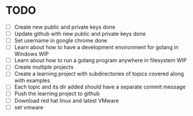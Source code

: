 # TODO

- [ ] Create new public and private keys done
- [ ] Update github with new public and private keys done
- [ ] Set username in google chrome done
- [ ] Learn about how to have a development environment for golang in Windows WIP
- [ ] Learn about how to run a golang program anywhere in filesystem WIP
- [ ] Create multiple projects
- [ ] Create a learning project with subdirectories of topics covered along with examples
- [ ] Each topic and its dir added should have a separate commit message
- [ ] Push the learning project to github
- [ ] Download red hat linux and latest VMware
- [ ] set vmware

